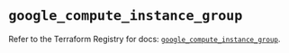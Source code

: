 # `google_compute_instance_group`

Refer to the Terraform Registry for docs: [`google_compute_instance_group`](https://registry.terraform.io/providers/hashicorp/google/6.2.0/docs/resources/compute_instance_group).
